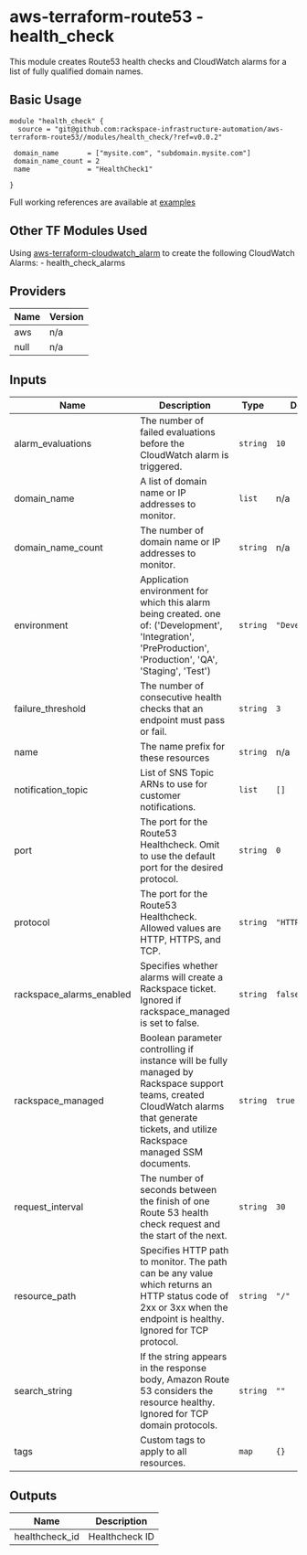 # aws-terraform-route53 - health\_check

This module creates Route53 health checks and CloudWatch alarms for a list of fully qualified domain names.

## Basic Usage

```
module "health_check" {
  source = "git@github.com:rackspace-infrastructure-automation/aws-terraform-route53//modules/health_check/?ref=v0.0.2"

 domain_name       = ["mysite.com", "subdomain.mysite.com"]
 domain_name_count = 2
 name              = "HealthCheck1"

}
```

Full working references are available at [examples](examples)

## Other TF Modules Used  
Using [aws-terraform-cloudwatch\_alarm](https://github.com/rackspace-infrastructure-automation/aws-terraform-cloudwatch_alarm) to create the following CloudWatch Alarms:
	- health\_check\_alarms

## Providers

| Name | Version |
|------|---------|
| aws | n/a |
| null | n/a |

## Inputs

| Name | Description | Type | Default | Required |
|------|-------------|------|---------|:-----:|
| alarm\_evaluations | The number of failed evaluations before the CloudWatch alarm is triggered. | `string` | `10` | no |
| domain\_name | A list of domain name or IP addresses to monitor. | `list` | n/a | yes |
| domain\_name\_count | The number of domain name or IP addresses to monitor. | `string` | n/a | yes |
| environment | Application environment for which this alarm being created. one of: ('Development', 'Integration', 'PreProduction', 'Production', 'QA', 'Staging', 'Test') | `string` | `"Development"` | no |
| failure\_threshold | The number of consecutive health checks that an endpoint must pass or fail. | `string` | `3` | no |
| name | The name prefix for these resources | `string` | n/a | yes |
| notification\_topic | List of SNS Topic ARNs to use for customer notifications. | `list` | `[]` | no |
| port | The port for the Route53 Healthcheck.  Omit to use the default port for the desired protocol. | `string` | `0` | no |
| protocol | The port for the Route53 Healthcheck.  Allowed values are HTTP, HTTPS, and TCP. | `string` | `"HTTP"` | no |
| rackspace\_alarms\_enabled | Specifies whether alarms will create a Rackspace ticket.  Ignored if rackspace\_managed is set to false. | `string` | `false` | no |
| rackspace\_managed | Boolean parameter controlling if instance will be fully managed by Rackspace support teams, created CloudWatch alarms that generate tickets, and utilize Rackspace managed SSM documents. | `string` | `true` | no |
| request\_interval | The number of seconds between the finish of one Route 53 health check request and the start of the next. | `string` | `30` | no |
| resource\_path | Specifies HTTP path to monitor.  The path can be any value which returns an HTTP status code of 2xx or 3xx when the endpoint is healthy.  Ignored for TCP protocol. | `string` | `"/"` | no |
| search\_string | If the string appears in the response body, Amazon Route 53 considers the resource healthy.  Ignored for TCP domain protocols. | `string` | `""` | no |
| tags | Custom tags to apply to all resources. | `map` | `{}` | no |

## Outputs

| Name | Description |
|------|-------------|
| healthcheck\_id | Healthcheck ID |

